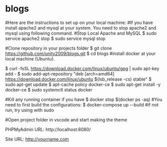 # blogs
#Here are the instructions to set up on your local machine:
#If you have install apache2 and mysql at your system. You need to stop apache2 and mysql using following command.
#Stop Local Apache and MySQL
$ sudo service apache2 stop
$ sudo service mysql stop

#Clone repository in your projects folder
$ git clone https://github.com/unity2009/blogs.git
$ cd blogs
#install docker at your local machine (Ubuntu).

$ curl -fsSL https://download.docker.com/linux/ubuntu/gpg | sudo apt-key add -
$ sudo add-apt-repository "deb [arch=amd64] https://download.docker.com/linux/ubuntu $(lsb_release -cs) stable"
$ sudo apt-get update
$ apt-cache policy docker-ce
$ sudo apt-get install -y docker-ce
$ sudo systemctl status docker

#Kill any running container if you have
$ docker stop $(docker ps -aq)
#You need to first build the configurations:
$ docker-compose up --build
#if not run, try using with sudo

#Open project folder in vscode and start making the theme

PHPMyAdmin URL:
http://localhost:8080/

Site URL:
http://yourname.com
